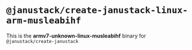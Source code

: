 # `@janustack/create-janustack-linux-arm-musleabihf`

This is the **armv7-unknown-linux-musleabihf** binary for `@janustack/create-janustack`
